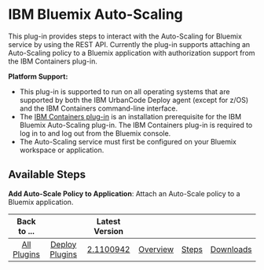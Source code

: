 
IBM Bluemix Auto-Scaling
========================


This plug-in provides steps to interact with the Auto-Scaling for Bluemix service by using the REST API. Currently the 
plug-in supports attaching an Auto-Scaling policy to a Bluemix application with authorization support from the IBM 
Containers plug-in.


**Platform Support:**


* This plug-in is supported to run on all operating systems that are 
supported by both the IBM UrbanCode Deploy agent (except for z/OS) and the IBM Containers command-line interface.
* The 
[IBM Containers plug-in](https://developer.ibm.com/urbancode/plugin/cloud-foundry-ibm-containers/) is an installation 
prerequisite for the IBM Bluemix Auto-Scaling plug-in. The IBM Containers plug-in is required to log in to and log out 
from the Bluemix console.
* The Auto-Scaling service must first be configured on your Bluemix workspace or application.




Available Steps
---------------



**Add Auto-Scale Policy to Application**: Attach an Auto-Scale policy to a 
Bluemix application.






|Back to ...||Latest Version||||
| :---: | :---: | :---: | :---: | :---: | :---: |
|[All Plugins](../../index.md)|[Deploy Plugins](../README.md)|[2.1100942](https://raw.githubusercontent.com/UrbanCode/IBM-UCD-PLUGINS/main/files/bluemix-autoscale/bluemix-autoscale-2.1100942.zip)|[Overview](overview.md)|[Steps](steps.md)|[Downloads](downloads.md)|
